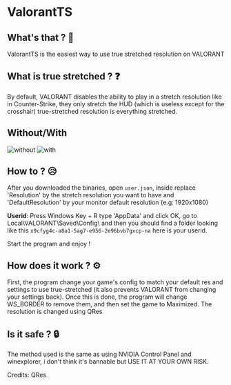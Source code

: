 # ValorantTS


## What's that ? 🤔
ValorantTS is the easiest way to use true stretched resolution on VALORANT

## What is true stretched ? ❓
By default, VALORANT disables the ability to play in a stretch resolution like in Counter-Strike, they only stretch the HUD (which is useless except for the crosshair)
true-stretched resolution is everything stretched.

## Without/With

![without](https://user-images.githubusercontent.com/47573987/185723174-a042a516-2e94-4276-9ac1-a1b273170dea.jpg)
![with](https://user-images.githubusercontent.com/47573987/185723178-6c804314-a3d9-4425-b153-0e240047e5a3.jpg)


## How to ? 😥
After you downloaded the binaries, open ``user.json``, inside replace 'Resolution' by the stretch resolution you want to have and 'DefaultResolution' by your monitor default resolution (e.g: 1920x1080)

**Userid**: Press Windows Key + R type 'AppData' and click OK, go to Local\VALORANT\Saved\Config\ and then you should find a folder looking like this ``x9cfyg4c-a8a1-5ag7-e956-2e96bvb7gxcp-na`` here is your userid.

Start the program and enjoy !

## How does it work ? ⚙

First, the program change your game's config to match your default res and settings to use true-stretched (it also prevents VALORANT from changing your settings back).
Once this is done, the program will change WS_BORDER to remove them, and then set the game to Maximized.
The resolution is changed using QRes

## Is it safe ? 🔒

The method used is the same as using NVIDIA Control Panel and winexplorer, i don't think it's bannable but USE IT AT YOUR OWN RISK.


Credits: QRes

